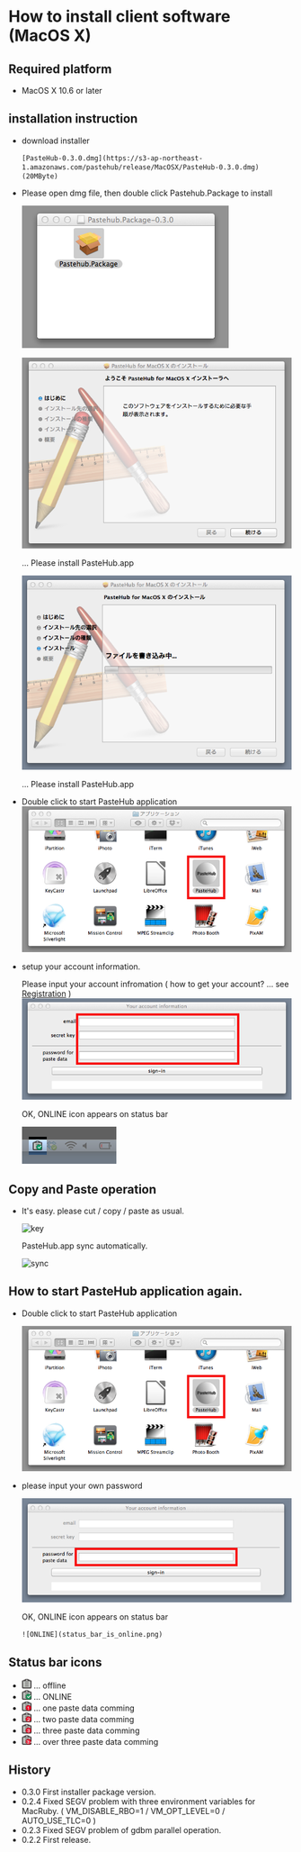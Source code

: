 How to install client software (MacOS X)
=======================

## Required platform

- MacOS X 10.6 or later

## installation instruction

- download installer

      [PasteHub-0.3.0.dmg](https://s3-ap-northeast-1.amazonaws.com/pastehub/release/MacOSX/PasteHub-0.3.0.dmg) (20MByte)

- Please open dmg file, then double click Pastehub.Package to install

     ![Double click to install](macos_dmg.png) 

     ![installation1](macos_start_install.png)

     ... Please install PasteHub.app 

     ![installation2](macos_installing.png)

     ... Please install PasteHub.app 

- Double click to start PasteHub application
     ![start](macos_applications_folder.png)

- setup your account information.

     Please input your account infromation ( how to get your account? ... see [Registration](./doc/client/Registration.md) )
     ![signin](macos_signin.png)

     OK, ONLINE icon appears on status bar

     ![ONLINE](status_bar_is_online.png)


## Copy and Paste operation

- It's easy.  please cut / copy / paste as usual.

     ![key](https://dl.dropbox.com/u/3870066/blog/iStock_000009322220XSmall.jpg)

     PasteHub.app sync automatically.

     ![sync](https://dl.dropbox.com/u/3870066/blog/iStock_000019296334XSmall.jpg)


## How to start PasteHub application again.

- Double click to start PasteHub application

     ![start](macos_applications_folder.png)

- please input your own password

     ![password](macos_password.png)

     OK, ONLINE icon appears on status bar

      ![ONLINE](status_bar_is_online.png)
  

## Status bar icons

+ ![icon](pastehub_statusbar_normal.png)  ... offline
+ ![icon](pastehub_statusbar_checked.png) ... ONLINE
+ ![icon](pastehub_statusbar_1.png) ... one   paste data comming
+ ![icon](pastehub_statusbar_2.png) ... two   paste data comming
+ ![icon](pastehub_statusbar_3.png) ... three paste data comming
+ ![icon](pastehub_statusbar_3plus.png) ... over three paste data comming


## History

+ 0.3.0 First installer package version.
+ 0.2.4 Fixed SEGV problem with three environment variables for MacRuby. ( VM_DISABLE_RBO=1 /  VM_OPT_LEVEL=0 / AUTO_USE_TLC=0 )
+ 0.2.3 Fixed SEGV problem of gdbm parallel operation.
+ 0.2.2 First release.
